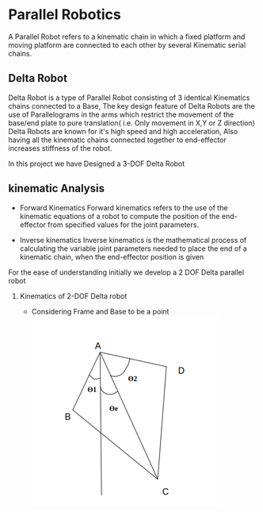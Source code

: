 # Parallel Robotics

A Parallel Robot refers to a kinematic chain in which a fixed platform and moving platform are connected to each other by several Kinematic serial chains.


## Delta Robot

Delta Robot is a type of Parallel Robot consisting of 3 identical Kinematics chains connected to a Base, The key design feature of Delta Robots are the use of Parallelograms in the arms
which restrict the movement of the base/end plate to pure translation( i.e. Only movement in X,Y or Z direction) 
Delta Robots are known for it's high speed and high acceleration, Also having all the kinematic chains connected together to end-effector increases stiffness of the robot.

In this project we have Designed a 3-DOF Delta Robot

## kinematic Analysis

+  Forward Kinematics
Forward kinematics refers to the use of the kinematic equations of a robot to compute the position of the end-effector from specified values for the joint parameters.

+  Inverse kinematics
Inverse kinematics is the mathematical process of calculating the variable joint parameters needed to place the end of a kinematic chain, when the end-effector position is given


For the ease of understanding initially we develop a 2 DOF Delta parallel robot

1. Kinematics of 2-DOF Delta robot

    + Considering Frame and Base to be a point
    ![Fig.1](fig1.png)
    



